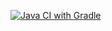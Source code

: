 [![Java CI with Gradle](https://github.com/rtmwrk/jhw13_1/actions/workflows/gradle.yml/badge.svg)](https://github.com/rtmwrk/jhw13_1/actions/workflows/gradle.yml)
